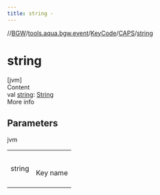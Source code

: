 ```yaml
---
title: string -
---
```

//[BGW](../../../../index.md)/[tools.aqua.bgw.event](../../index.md)/[KeyCode](../index.md)/[CAPS](index.md)/[string](string.md)



# string  
[jvm]  
Content  
val [string](string.md): [String](https://kotlinlang.org/api/latest/jvm/stdlib/kotlin/-string/index.html)  
More info  


## Parameters  
  
jvm  
  
| | |
|---|---|
| <a name="tools.aqua.bgw.event/KeyCode.CAPS/string/#/PointingToDeclaration/"></a>string| <a name="tools.aqua.bgw.event/KeyCode.CAPS/string/#/PointingToDeclaration/"></a><br><br>Key name<br><br>|
  
  



